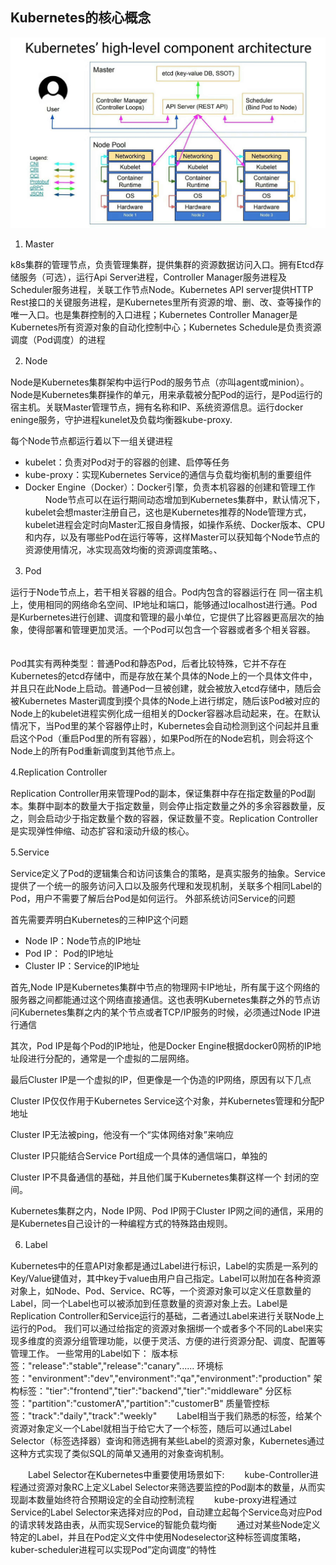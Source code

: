 ## Kubernetes的核心概念
![](../img/k8s结构图.jpg)
1. Master

 k8s集群的管理节点，负责管理集群，提供集群的资源数据访问入口。拥有Etcd存储服务（可选），运行Api Server进程，Controller Manager服务进程及Scheduler服务进程，关联工作节点Node。Kubernetes API server提供HTTP Rest接口的关键服务进程，是Kubernetes里所有资源的增、删、改、查等操作的唯一入口。也是集群控制的入口进程；Kubernetes Controller Manager是Kubernetes所有资源对象的自动化控制中心；Kubernetes Schedule是负责资源调度（Pod调度）的进程

2. Node
　　

Node是Kubernetes集群架构中运行Pod的服务节点（亦叫agent或minion）。Node是Kubernetes集群操作的单元，用来承载被分配Pod的运行，是Pod运行的宿主机。关联Master管理节点，拥有名称和IP、系统资源信息。运行docker eninge服务，守护进程kunelet及负载均衡器kube-proxy.

每个Node节点都运行着以下一组关键进程
- kubelet：负责对Pod对于的容器的创建、启停等任务
- kube-proxy：实现Kubernetes Service的通信与负载均衡机制的重要组件
- Docker Engine（Docker）：Docker引擎，负责本机容器的创建和管理工作
　　
Node节点可以在运行期间动态增加到Kubernetes集群中，默认情况下，kubelet会想master注册自己，这也是Kubernetes推荐的Node管理方式，kubelet进程会定时向Master汇报自身情报，如操作系统、Docker版本、CPU和内存，以及有哪些Pod在运行等等，这样Master可以获知每个Node节点的资源使用情况，冰实现高效均衡的资源调度策略。、
 
3. Pod
　　

运行于Node节点上，若干相关容器的组合。Pod内包含的容器运行在
同一宿主机上，使用相同的网络命名空间、IP地址和端口，能够通过localhost进行通。Pod是Kurbernetes进行创建、调度和管理的最小单位，它提供了比容器更高层次的抽象，使得部署和管理更加灵活。一个Pod可以包含一个容器或者多个相关容器。
　　

Pod其实有两种类型：普通Pod和静态Pod，后者比较特殊，它并不存在Kubernetes的etcd存储中，而是存放在某个具体的Node上的一个具体文件中，并且只在此Node上启动。普通Pod一旦被创建，就会被放入etcd存储中，随后会被Kubernetes Master调度到摸个具体的Node上进行绑定，随后该Pod被对应的Node上的kubelet进程实例化成一组相关的Docker容器冰启动起来，在。在默认情况下，当Pod里的某个容器停止时，Kubernetes会自动检测到这个问起并且重启这个Pod（重启Pod里的所有容器），如果Pod所在的Node宕机，则会将这个Node上的所有Pod重新调度到其他节点上。
 
4.Replication Controller
　　

Replication Controller用来管理Pod的副本，保证集群中存在指定数量的Pod副本。集群中副本的数量大于指定数量，则会停止指定数量之外的多余容器数量，反之，则会启动少于指定数量个数的容器，保证数量不变。Replication Controller是实现弹性伸缩、动态扩容和滚动升级的核心。
 
5.Service
　　

Service定义了Pod的逻辑集合和访问该集合的策略，是真实服务的抽象。Service提供了一个统一的服务访问入口以及服务代理和发现机制，关联多个相同Label的Pod，用户不需要了解后台Pod是如何运行。
外部系统访问Service的问题
　　

首先需要弄明白Kubernetes的三种IP这个问题　　　
- Node IP：Node节点的IP地址　　
- Pod IP： Pod的IP地址　　　
- Cluster IP：Service的IP地址


首先,Node IP是Kubernetes集群中节点的物理网卡IP地址，所有属于这个网络的服务器之间都能通过这个网络直接通信。这也表明Kubernetes集群之外的节点访问Kubernetes集群之内的某个节点或者TCP/IP服务的时候，必须通过Node IP进行通信
　　

其次，Pod IP是每个Pod的IP地址，他是Docker Engine根据docker0网桥的IP地址段进行分配的，通常是一个虚拟的二层网络。
　　

最后Cluster IP是一个虚拟的IP，但更像是一个伪造的IP网络，原因有以下几点


Cluster IP仅仅作用于Kubernetes Service这个对象，并Kubernetes管理和分配P地址

Cluster IP无法被ping，他没有一个“实体网络对象”来响应

Cluster IP只能结合Service Port组成一个具体的通信端口，单独的

Cluster IP不具备通信的基础，并且他们属于Kubernetes集群这样一个
封闭的空间。

Kubernetes集群之内，Node IP网、Pod IP网于Cluster IP网之间的通信，采用的是Kubernetes自己设计的一种编程方式的特殊路由规则。
 
6. Label
　

Kubernetes中的任意API对象都是通过Label进行标识，Label的实质是一系列的Key/Value键值对，其中key于value由用户自己指定。Label可以附加在各种资源对象上，如Node、Pod、Service、RC等，一个资源对象可以定义任意数量的Label，同一个Label也可以被添加到任意数量的资源对象上去。Label是Replication Controller和Service运行的基础，二者通过Label来进行关联Node上运行的Pod。
我们可以通过给指定的资源对象捆绑一个或者多个不同的Label来实现多维度的资源分组管理功能，以便于灵活、方便的进行资源分配、调度、配置等管理工作。
一些常用的Label如下：
版本标签："release":"stable","release":"canary"......
环境标签："environment":"dev","environment":"qa","environment":"production"
架构标签："tier":"frontend","tier":"backend","tier":"middleware"
分区标签："partition":"customerA","partition":"customerB"
质量管控标签："track":"daily","track":"weekly"
　　Label相当于我们熟悉的标签，给某个资源对象定义一个Label就相当于给它大了一个标签，随后可以通过Label Selector（标签选择器）查询和筛选拥有某些Label的资源对象，Kubernetes通过这种方式实现了类似SQL的简单又通用的对象查询机制。
 
　　Label Selector在Kubernetes中重要使用场景如下:
　　kube-Controller进程通过资源对象RC上定义Label Selector来筛选要监控的Pod副本的数量，从而实现副本数量始终符合预期设定的全自动控制流程
　　kube-proxy进程通过Service的Label Selector来选择对应的Pod，自动建立起每个Service岛对应Pod的请求转发路由表，从而实现Service的智能负载均衡
　　通过对某些Node定义特定的Label，并且在Pod定义文件中使用Nodeselector这种标签调度策略，kuber-scheduler进程可以实现Pod”定向调度“的特性